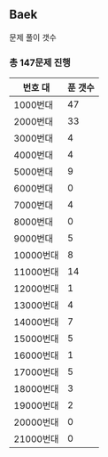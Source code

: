## Baek

문제 풀이 갯수

### 총 147문제 진행

번호 대 | 푼 갯수
--------- | -------
1000번대 | 47
2000번대 | 33
3000번대 | 4
4000번대 | 4
5000번대 | 9
6000번대 | 0
7000번대 | 4
8000번대 | 0
9000번대 | 5
10000번대 | 8
11000번대 | 14
12000번대 | 1
13000번대 | 4
14000번대 | 7
15000번대 | 5
16000번대 | 1
17000번대 | 5
18000번대 | 3
19000번대 | 2
20000번대 | 0
21000번대 | 0
